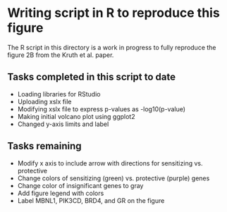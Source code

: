 # Writing script in R to reproduce this figure
The R script in this directory is a work in progress to fully reproduce the figure 2B from the Kruth et al. paper. 

## Tasks completed in this script to date

- Loading libraries for RStudio
- Uploading xslx file
- Modifying xslx file to express p-values as -log10(p-value)
- Making initial volcano plot using ggplot2
- Changed y-axis limits and label

## Tasks remaining

- Modify x axis to include arrow with directions for sensitizing vs. protective
- Change colors of sensitizing (green) vs. protective (purple) genes
- Change color of insignificant genes to gray
- Add figure legend with colors
- Label MBNL1, PIK3CD, BRD4, and GR on the figure
